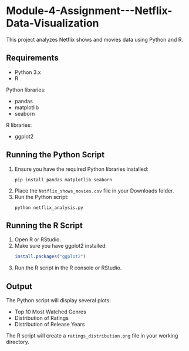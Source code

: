 # Module-4-Assignment---Netflix-Data-Visualization


This project analyzes Netflix shows and movies data using Python and R.

## Requirements

- Python 3.x
- R

Python libraries:
- pandas
- matplotlib
- seaborn

R libraries:
- ggplot2

## Running the Python Script

1. Ensure you have the required Python libraries installed:
   ```
   pip install pandas matplotlib seaborn
   ```
2. Place the `Netflix_shows_movies.csv` file in your Downloads folder.
3. Run the Python script:
   ```
   python netflix_analysis.py
   ```

## Running the R Script

1. Open R or RStudio.
2. Make sure you have ggplot2 installed:
   ```R
   install.packages("ggplot2")
   ```
3. Run the R script in the R console or RStudio.

## Output

The Python script will display several plots:
- Top 10 Most Watched Genres
- Distribution of Ratings
- Distribution of Release Years

The R script will create a `ratings_distribution.png` file in your working directory.
